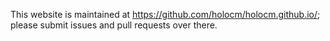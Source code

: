 This website is maintained at https://github.com/holocm/holocm.github.io/; please submit issues and pull requests over there.
